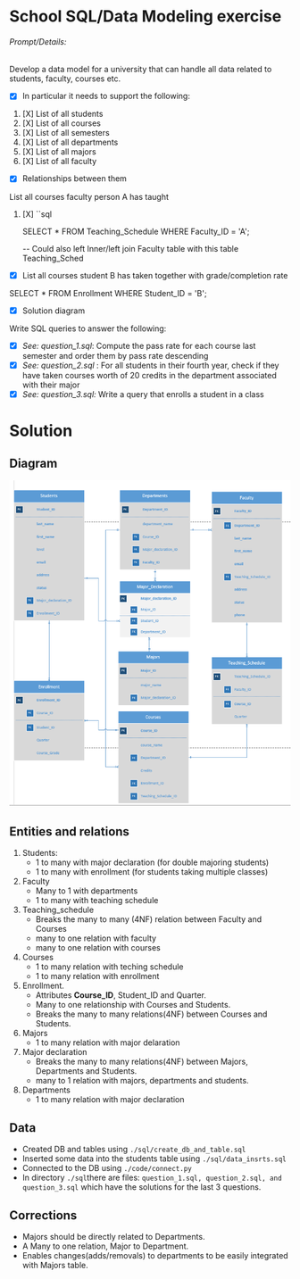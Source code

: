 # School SQL/Data Modeling exercise

###### Prompt/Details:

Develop a data model for a university that can handle all data related to students, faculty, courses etc.

* [X] In particular it needs to support the following:

1. [X] List of all students
2. [X] List of all courses
3. [X] List of all semesters
4. [X] List of all departments
5. [X] List of all majors
6. [X] List of all faculty

* [X] Relationships between them

List all courses faculty person A has taught

1. [X] ``sql

   SELECT *
   FROM Teaching_Schedule
   WHERE Faculty_ID = 'A';

   -- Could also left Inner/left join Faculty table with this table Teaching_Sched

* [X] List all courses student B has taken together  with grade/completion rate

SELECT * FROM Enrollment WHERE Student_ID = 'B';

* [X] Solution diagram

Write SQL queries to answer the following:

* [X] *See: question_1.sql*: Compute the pass rate for each course last semester and order them by pass rate descending
* [X] *See: question_2.sql* : For all students in their fourth year, check if they have taken courses worth of 20 credits in the department associated with their major
* [X] *See: question_3.sql:* Write a query that enrolls a student in a class

# Solution

## Diagram

![ER diagram of exercise](./images/er.png)

## Entities and relations

1. Students:
   * 1 to many with major declaration (for double majoring students)
   * 1 to many with enrollment (for students taking multiple classes)
2. Faculty
   * Many to 1 with departments
   * 1 to many with teaching schedule
3. Teaching_schedule
   * Breaks the many to many (4NF) relation between Faculty and Courses
   * many to one relation with faculty
   * many to one relation with courses
4. Courses
   * 1 to many relation with teching schedule
   * 1 to many relation with enrollment
5. Enrollment.
   * Attributes **Course_ID**, Student_ID and Quarter.
   * Many to one relationship with Courses and Students.
   * Breaks the many to many relations(4NF) between Courses and Students.
6. Majors
   * 1 to many relation with major delaration
7. Major declaration
   * Breaks the many to many relations(4NF) between Majors, Departments and Students.
   * many to 1 relation with majors, departments and students.
8. Departments
   * 1 to many relation with major declaration

## Data

* Created DB and tables using `./sql/create_db_and_table.sql`
* Inserted some data into the students table using `./sql/data_insrts.sql`
* Connected to the DB using `./code/connect.py`
* In directory `./sql`there are files: `question_1.sql, question_2.sql, and question_3.sql` which have the solutions for the last 3 questions.

## Corrections

* Majors should be directly related to Departments.
* A Many to one relation, Major to Department.
* Enables changes(adds/removals) to departments to be easily integrated with Majors table.
